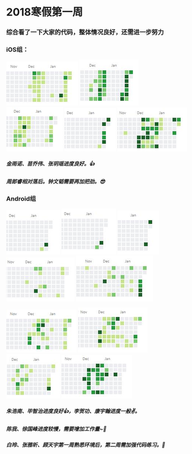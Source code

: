 # 2018寒假第一周
### 综合看了一下大家的代码，整体情况良好，还需进一步努力
### iOS组：
![](https://github.com/TrainingPlan/Training/blob/master/pic21080205/iOS%20(1).jpg)
![](https://github.com/TrainingPlan/Training/blob/master/pic21080205/iOS%20(2).jpg)
![](https://github.com/TrainingPlan/Training/blob/master/pic21080205/iOS%20(3).jpg)
![](https://github.com/TrainingPlan/Training/blob/master/pic21080205/iOS%20(4).jpg)
![](https://github.com/TrainingPlan/Training/blob/master/pic21080205/iOS%20(5).jpg)
##### 金雨诺、苗乔伟、张玥瑶进度良好。:+1:
##### 周郎睿相对落后。钟文韬需要再加把劲。:sunglasses:

### Android组
![](https://github.com/TrainingPlan/Training/blob/master/pic21080205/Android%20(1).jpg)
![](https://github.com/TrainingPlan/Training/blob/master/pic21080205/Android%20(2).jpg)
![](https://github.com/TrainingPlan/Training/blob/master/pic21080205/Android%20(3).jpg)
![](https://github.com/TrainingPlan/Training/blob/master/pic21080205/Android%20(4).jpg)
![](https://github.com/TrainingPlan/Training/blob/master/pic21080205/Android%20(5).jpg)

![](https://github.com/TrainingPlan/Training/blob/master/pic21080205/Android%20(6).jpg)
![](https://github.com/TrainingPlan/Training/blob/master/pic21080205/Android%20(7).jpg)
![](https://github.com/TrainingPlan/Training/blob/master/pic21080205/Android%20(8).jpg)
![](https://github.com/TrainingPlan/Training/blob/master/pic21080205/Android%20(9).jpg)
##### 朱浩南、毕智治进度良好:thumbsup:，李贺功、康宇翰进度一般:v:。
##### 陈我、徐国峰进度较慢，需要增加工作量~:muscle:
##### 白玲、张雅昕、顾天宇第一周熟悉环境后，第二周需加强代码练习。:sunflower:
